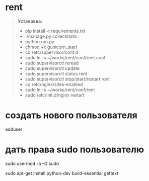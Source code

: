 rent
====

> **Установка:**
>
> - pip install -r requirements.txt
> - ./manage.py collectstatic
> - python run.py
> - chmod +x gunicorn_start
> - cd /etc/supervisor/conf.d
> - sudo ln -s ~/works/rent/conf/rent.conf
> - sudo supervisorctl reread
> - sudo supervisorctl update
> - sudo supervisorctl status rent
> - sudo supervisorctl stop/start/restart rent
> - cd /etc/nginx/sites-enabled
> - sudo ln -s ~/works/rent/conf/rent
> - sudo /etc/init.d/nginx restart


# создать нового пользователя
adduser <username>

# дать права sudo пользователю <username>
sudo usermod -a -G sudo <username>

sudo apt-get install python-dev build-essential gettext